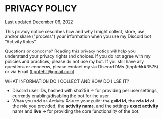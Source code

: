 # PRIVACY POLICY

Last updated December 06, 2022

This privacy notice describes how and why I might collect, store, use, and/or share ("process") your information when you use my Discord bot “Activity Roles”

Questions or concerns? Reading this privacy notice will help you understand your privacy rights and choices. If you do not agree with my policies and practices, please do not use my bot. If you still have any questions or concerns, please contact my via Discord DMs (tippfehlr#3575) or via Email (tippfehlr@gmail.com).

WHAT INFORMATION DO I COLLECT AND HOW DO I USE IT?
 - Discord user IDs, hashed with sha256 -> for providing per user settings, currently enabling/disabling the bot for the user
 - When you add an Activity Role to your guild: the **guild id**, the **role id** of the role you provided, the **activity name**, and the settings **exact activity** name and **live** -> for providing the core functionality of the bot.
